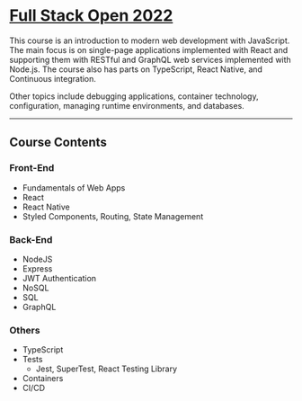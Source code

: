 # [Full Stack Open 2022](https://fullstackopen.com/en/)
This course is an introduction to modern web development with JavaScript. The main focus is on single-page applications implemented with React and supporting them with RESTful and GraphQL web services implemented with Node.js. The course also has parts on TypeScript, React Native, and Continuous integration.

Other topics include debugging applications, container technology, configuration, managing runtime environments, and databases.

<hr />

## Course Contents

### Front-End
- Fundamentals of Web Apps
- React
- React Native
- Styled Components, Routing, State Management

### Back-End
- NodeJS
- Express
- JWT Authentication
- NoSQL
- SQL
- GraphQL

### Others
- TypeScript
- Tests
  - Jest, SuperTest, React Testing Library
- Containers
- CI/CD
